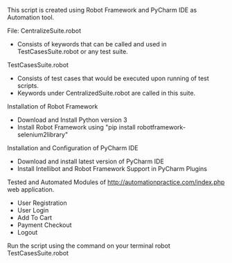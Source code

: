 This script is created using Robot Framework and PyCharm IDE as Automation tool.

File:
CentralizeSuite.robot
  - Consists of keywords that can be called and used in TestCasesSuite.robot or any test suite.
  
TestCasesSuite.robot
  - Consists of test cases that would be executed upon running of test scripts.
  - Keywords under CentralizedSuite.robot are called in this suite.

Installation of Robot Framework
 - Download and Install Python version 3
 - Install Robot Framework using "pip install robotframework-selenium2library"

Installation and Configuration of PyCharm IDE
  - Download and install latest version of PyCharm IDE
  - Install Intellibot and Robot Framework Support in PyCharm Plugins
  
Tested and Automated Modules of http://automationpractice.com/index.php web application.
  - User Registration
  - User Login
  - Add To Cart
  - Payment Checkout
  - Logout
  
Run the script using the command on your terminal
  robot TestCasesSuite.robot
